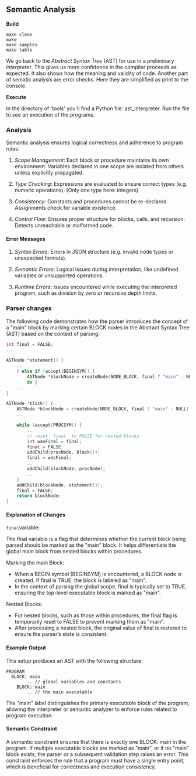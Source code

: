 
## Semantic Analysis

__Build__

```shell
make clean
make
make samples
make table
```

We go back to the *Abstract Syntax Tree* (AST) for use in a preliminary *interpreter*. This gives us
more confidence in the compiler proceeds as expected. It also shows how the meaning and validity of
code. Another part of sematic analysis are error checks. Here they are simplified as print to the console.

__Execute__

In the directory of 'tools' you'll find a Python file: ast_interpreter. Run the file to see an execution
of the programs.



### Analysis

Semantic analysis ensures logical correctness and adherence to program rules:

1. *Scope Management*: Each block or procedure maintains its own environment. Variables declared in one
   scope are isolated from others unless explicitly propagated.

2. *Type Checking*: Expressions are evaluated to ensure correct types (e.g. numeric operations). (Only one type here: integers)

3. *Consistency*: Constants and procedures cannot be re-declared. Assignments check for variable existence.

4. *Control Flow*: Ensures proper structure for blocks, calls, and recursion. Detects unreachable or malformed code.


#### Error Messages

1. *Syntax Errors*: Errors in JSON structure (e.g. invalid node types or unexpected formats).

2. *Semantic Errors*: Logical issues during interpretation, like undefined variables or unsupported operations.

3. *Runtime Errors*: Issues encountered while executing the interpreted program, such as division by zero or recursive depth limits.


### Parser changes


The following code demonstrates how the parser introduces the concept of a "main" block by marking certain BLOCK nodes in the Abstract
Syntax Tree (AST) based on the context of parsing.

```c
int final = FALSE;
..

ASTNode *statement() {
    ..
    } else if (accept(BEGINSYM)) {
        ASTNode *blockNode = createNode(NODE_BLOCK, final ? "main" : NULL); // mark for start
        do {
    ..
}

ASTNode *block() {
    ASTNode *blockNode = createNode(NODE_BLOCK, final ? "main" : NULL);
    ..

    while (accept(PROCSYM)) {
        ..
        // reset `final` to FALSE for nested blocks
        int wasFinal = final;
        final = FALSE;
        addChild(procNode, block());
        final = wasFinal;
        ..
        addChild(blockNode, procNode);
        ..
    }
    addChild(blockNode, statement());
    final = FALSE;
    return blockNode;
}
```

#### Explanation of Changes

`final`variable:

The final variable is a flag that determines whether the current block being parsed should be marked as the "main" block.
It helps differentiate the global main block from nested blocks within procedures.

Marking the main Block:
- When a BEGIN symbol (BEGINSYM) is encountered, a BLOCK node is created. If final is TRUE, the block is labeled as "main".
- In the context of parsing the global scope, final is typically set to TRUE, ensuring the top-level executable block is marked as "main".

Nested Blocks:
- For nested blocks, such as those within procedures, the final flag is temporarily reset to FALSE to prevent marking them as "main".
- After processing a nested block, the original value of final is restored to ensure the parser’s state is consistent.

#### Example Output

This setup produces an AST with the following structure:

```
PROGRAM
  BLOCK: main
        .. // global variables and constants
    BLOCK: main
        .. // the main executable
```

The "main" label distinguishes the primary executable block of the program, allowing the interpreter or semantic analyzer to enforce
rules related to program execution.

#### Semantic Constraint

A semantic constraint ensures that there is exactly one BLOCK: main in the program. If multiple executable blocks are marked as
"main", or if no "main" block exists, the parser or a subsequent validation step raises an error. This constraint enforces the
rule that a program must have a single entry point, which is beneficial for correctness and execution consistency.
